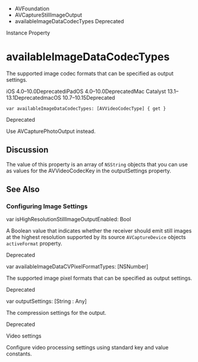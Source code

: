 

- AVFoundation
- AVCaptureStillImageOutput
-  availableImageDataCodecTypes Deprecated

Instance Property

# availableImageDataCodecTypes

The supported image codec formats that can be specified as output settings.

iOS 4.0–10.0DeprecatediPadOS 4.0–10.0DeprecatedMac Catalyst 13.1–13.1DeprecatedmacOS 10.7–10.15Deprecated

``` source
var availableImageDataCodecTypes: [AVVideoCodecType] { get }
```

Deprecated

Use AVCapturePhotoOutput instead.

## Discussion

The value of this property is an array of `NSString` objects that you can use as values for the AVVideoCodecKey in the outputSettings property.

## See Also

### Configuring Image Settings

var isHighResolutionStillImageOutputEnabled: Bool

A Boolean value that indicates whether the receiver should emit still images at the highest resolution supported by its source `AVCaptureDevice` objects `activeFormat` property.

Deprecated

var availableImageDataCVPixelFormatTypes: [NSNumber]

The supported image pixel formats that can be specified as output settings.

Deprecated

var outputSettings: [String : Any]

The compression settings for the output.

Deprecated

Video settings

Configure video processing settings using standard key and value constants.

